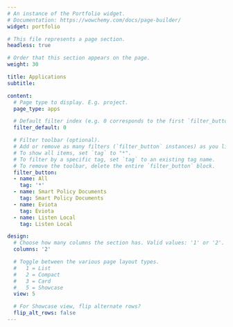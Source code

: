 ```yaml
---
# An instance of the Portfolio widget.
# Documentation: https://wowchemy.com/docs/page-builder/
widget: portfolio

# This file represents a page section.
headless: true

# Order that this section appears on the page.
weight: 30

title: Applications
subtitle: 

content:
  # Page type to display. E.g. project.
  page_type: apps

  # Default filter index (e.g. 0 corresponds to the first `filter_button` instance below).
  filter_default: 0

  # Filter toolbar (optional).
  # Add or remove as many filters (`filter_button` instances) as you like.
  # To show all items, set `tag` to "*".
  # To filter by a specific tag, set `tag` to an existing tag name.
  # To remove the toolbar, delete the entire `filter_button` block.
  filter_button:
  - name: All
    tag: '*'
  - name: Smart Policy Documents
    tag: Smart Policy Documents
  - name: Eviota
    tag: Eviota
  - name: Listen Local
    tag: Listen Local

design:
  # Choose how many columns the section has. Valid values: '1' or '2'.
  columns: '2'

  # Toggle between the various page layout types.
  #   1 = List
  #   2 = Compact
  #   3 = Card
  #   5 = Showcase
  view: 5

  # For Showcase view, flip alternate rows?
  flip_alt_rows: false
---
```


<!-- … 
<table>
<colgroup>
<col style="width: 25%" />
<col style="width: 25%" />
<col style="width: 25%" />
<col style="width: 25%" />
</colgroup>
<tbody>
<tr class="odd">
<td style="text-align: center;">{{< figure src="/icons/dmo_avatar.png" caption="[Digital](/observatories/music/)</br>[Music Observatory](/observatories/music/)</br>Our first observatory, with seven years of data sharing history, a model for the European Music Observatory.</br></br>" numbered="false" >}}</td>
<td style="text-align: center;">{{< figure src="/icons/cdo_avatar.png" caption="[Competition Data Observatory](/observatories/competition/)</br>Our youngest, early-stage prototype observatory for computation antitrust.</br></br></br></br>" numbered="false" >}}</td>
<td style="text-align: center;">{{< figure src="/icons/gdo_avatar.png" caption="[Green Deal Data Observatory](/observatories/greendeal/)</br>An ambitious project to connect environmental sensory data, political and policy survey data with socio-economic indicators." numbered="false" >}}</td>
<td style="text-align: center;">{{< figure src="/icons/edo_avatar.png" caption="[Economy Data Observatory](/observatories/economy/)</br>An incubator for socio-economic data observatories. Its first offspring is the Competition Data Observatory.</br></br>" numbered="false" >}}</td>
</tr>
</tbody>
</table>
--> 
